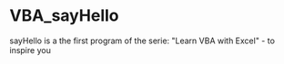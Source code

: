 # VBA_sayHello
sayHello is a the first program of the serie: "Learn VBA with Excel" - to inspire you
